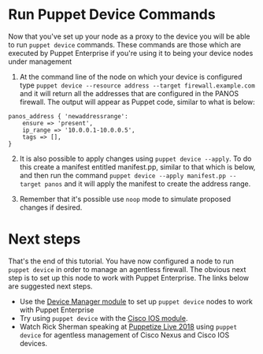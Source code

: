 # Run Puppet Device Commands

Now that you've set up your node as a proxy to the device you will be able to run `puppet device` commands. These commands are those which are executed by Puppet Enterprise if you're using it to being your device nodes under management

1. At the command line of the node on which your device is configured type `puppet device --resource address --target firewall.example.com` and it will return all the addresses that are configured in the PANOS firewall. The output will appear as Puppet code, similar to what is below:
```
panos_address { 'newaddressrange':
    ensure => 'present',
    ip_range => '10.0.0.1-10.0.0.5',
    tags => [],
}
```

2. It is also possible to apply changes using `puppet device --apply`. To do this create a manifest entitled manifest.pp, similar to that which is below, and then run the command `puppet device --apply manifest.pp --target panos` and it will apply the manifest to create the address range.

3. Remember that it's possible use `noop` mode to simulate proposed changes if desired.

# Next steps

That's the end of this tutorial. You have now configured a node to run `puppet device` in order to manage an agentless firewall. The obvious next step is to set up this node to work with Puppet Enterprise. The links below are suggested next steps.

* Use the [Device Manager module](https://forge.puppet.com/puppetlabs/device_manager) to set up `puppet device` nodes to work with Puppet Enterprise
* Try using `puppet device` with the [Cisco IOS module](https://forge.puppet.com/puppetlabs/cisco_ios).
* Watch Rick Sherman speaking at [Puppetize Live 2018](https://www.youtube.com/watch?v=yQH11ngrxuQ) using `puppet device` for agentless management of Cisco Nexus and Cisco IOS devices.
